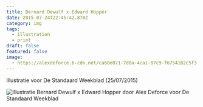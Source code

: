 ```yaml
---
title: Bernard Dewulf x Edward Hopper
date: 2015-07-24T22:45:42.878Z
category: img
tags:
  - illustration
  - print
draft: false
featured: false
image:
  - https://alexdeforce.b-cdn.net/ca60e871-7d0a-4ca1-87c9-f6754182c5f3.jpeg
---
```

I﻿llustratie voor De Standaard Weekblad (25/07/2015)

![Illustratie Bernard Dewulf x Edward Hopper door Alex Deforce voor De Standaard Weekblad](https://alexdeforce.b-cdn.net/b4ffbb98-30c5-4471-981c-388bb7ee39ca.jpeg "Illustratie Bernard Dewulf x Edward Hopper door Alex Deforce voor De Standaard Weekblad")